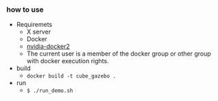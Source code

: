 ### how to use

- Requiremets
  - X server
  - Docker
  - [nvidia-docker2](https://github.com/nvidia/nvidia-docker/wiki/Installation-(version-2.0))
  - The current user is a member of the docker group or other group with docker execution rights.
- build
  - `docker build -t cube_gazebo .`
- run
  - `$ ./run_demo.sh`

